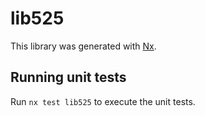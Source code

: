 # lib525

This library was generated with [Nx](https://nx.dev).

## Running unit tests

Run `nx test lib525` to execute the unit tests.
